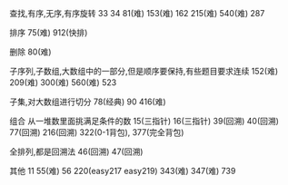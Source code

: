 查找,有序,无序,有序旋转
33 34 81(难) 153(难) 162 215(难) 540(难) 287

排序
75(难) 912(快排)

删除
80(难)

子序列,子数组,大数组中的一部分,但是顺序要保持,有些题目要求连续
152(难) 209(难) 300(难) 560(难) 523

子集,对大数组进行切分
78(经典) 90 416(难)

组合 从一堆数里面挑满足条件的数
15(三指针) 16(三指针) 39(回溯) 40(回溯) 77(回溯) 216(回溯) 322(0-1背包), 377(完全背包)

全排列,都是回溯法
46(回溯) 47(回溯)

其他
11 55(难) 56 220(easy217 easy219) 343(难) 347(难) 739